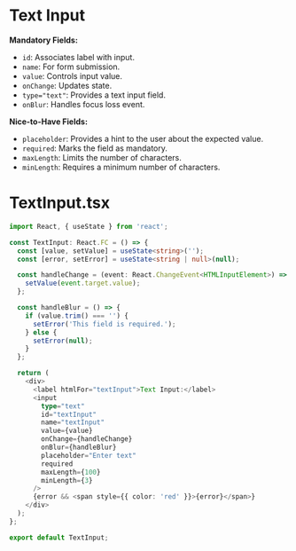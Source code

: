 # Text Input

**Mandatory Fields:**
- `id`: Associates label with input.
- `name`: For form submission.
- `value`: Controls input value.
- `onChange`: Updates state.
- `type="text"`: Provides a text input field.
- `onBlur`: Handles focus loss event.

**Nice-to-Have Fields:**
- `placeholder`: Provides a hint to the user about the expected value.
- `required`: Marks the field as mandatory.
- `maxLength`: Limits the number of characters.
- `minLength`: Requires a minimum number of characters.

# TextInput.tsx

```typescript
import React, { useState } from 'react';

const TextInput: React.FC = () => {
  const [value, setValue] = useState<string>('');
  const [error, setError] = useState<string | null>(null);

  const handleChange = (event: React.ChangeEvent<HTMLInputElement>) => {
    setValue(event.target.value);
  };

  const handleBlur = () => {
    if (value.trim() === '') {
      setError('This field is required.');
    } else {
      setError(null);
    }
  };

  return (
    <div>
      <label htmlFor="textInput">Text Input:</label>
      <input
        type="text"
        id="textInput"
        name="textInput"
        value={value}
        onChange={handleChange}
        onBlur={handleBlur}
        placeholder="Enter text"
        required
        maxLength={100}
        minLength={3}
      />
      {error && <span style={{ color: 'red' }}>{error}</span>}
    </div>
  );
};

export default TextInput;
